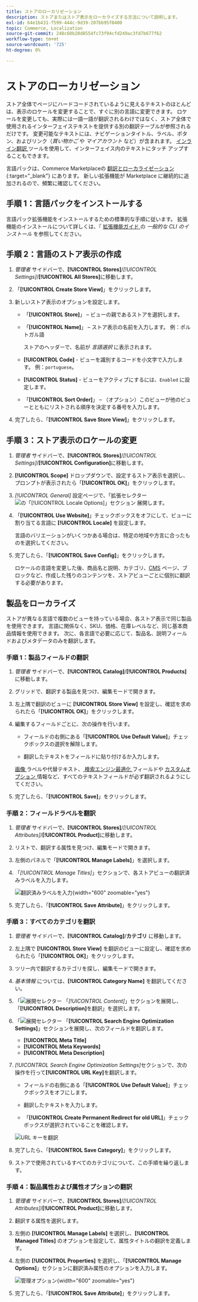 ```yaml
---
title: ストアのローカリゼーション
description: ストアまたはストア表示をローカライズする方法について説明します。
exl-id: 64e1b431-f599-444c-9d39-207bb95f0400
topic: Commerce, Localization
source-git-commit: 248c60b20d8554fc73f94cfd249ac3fd7b677f62
workflow-type: tm+mt
source-wordcount: '725'
ht-degree: 0%

---
```


# ストアのローカリゼーション

ストア全体でページにハードコードされているように見えるテキストのほとんどは、表示のロケールを変更することで、すぐに別の言語に変更できます。 ロケールを変更しても、実際には一語一語が翻訳されるわけではなく、ストア全体で使用されるインターフェイステキストを提供する別の翻訳テーブルが参照されるだけです。 変更可能なテキストには、ナビゲーションタイトル、ラベル、ボタン、およびリンク（_買い物かご_ や _マイアカウント_ など）が含まれます。 [ インライン翻訳 ](../configuration-reference/advanced/developer.md) ツールを使用して、インターフェイス内のテキストにタッチ アップすることもできます。

言語パックは、Commerce Marketplaceの [ 翻訳とローカライゼーション ][1]{:target="_blank"} にあります。 新しい拡張機能が Marketplace に継続的に追加されるので、頻繁に確認してください。

## 手順 1：言語パックをインストールする

言語パック拡張機能をインストールするための標準的な手順に従います。 拡張機能のインストールについて詳しくは、『 [ 拡張機能ガイド ][2] の _一般的な CLI のインストール_ を参照してください。

## 手順 2：言語のストア表示の作成

1. _管理者_ サイドバーで、**[!UICONTROL Stores]**/_[!UICONTROL Settings]_/**[!UICONTROL All Stores]**&#x200B;に移動します。

1. 「**[!UICONTROL Create Store View]**」をクリックします。

1. 新しいストア表示のオプションを設定します。

   - 「**[!UICONTROL Store]**」 – ビューの親であるストアを選択します。

   - 「**[!UICONTROL Name]**」 – ストア表示の名前を入力します。 例：ポルトガル語

     ストアのヘッダーで、名前が _言語選択_ に表示されます。

   - **[!UICONTROL Code]** - ビューを識別するコードを小文字で入力します。 例：`portuguese`。

   - **[!UICONTROL Status]** - ビューをアクティブにするには、`Enabled` に設定します。

   - 「**[!UICONTROL Sort Order]**」 – （オプション）このビューが他のビューとともにリストされる順序を決定する番号を入力します。

1. 完了したら、「**[!UICONTROL Save Store View]**」をクリックします。

## 手順 3：ストア表示のロケールの変更

1. _管理者_ サイドバーで、**[!UICONTROL Stores]**/_[!UICONTROL Settings]_/**[!UICONTROL Configuration]**&#x200B;に移動します。

1. **[!UICONTROL Scope]** ドロップダウンで、設定するストア表示を選択し、プロンプトが表示されたら「**[!UICONTROL OK]**」をクリックします。

1. *[!UICONTROL General]* 設定ページで、「拡張セレクター ![ の「**[!UICONTROL Locale Options]**」セクション ](../assets/icon-display-expand.png) 展開します。

1. 「**[!UICONTROL Use Website]**」チェックボックスをオフにして、ビューに割り当てる言語に **[!UICONTROL Locale]** を設定します。

   言語のバリエーションがいくつかある場合は、特定の地域や方言に合ったものを選択してください。

1. 完了したら、「**[!UICONTROL Save Config]**」をクリックします。

   ロケールの言語を変更した後、商品名と説明、カテゴリ、[CMS](../content-design/page-translate.md) ページ、ブロックなど、作成した残りのコンテンツを、ストアビューごとに個別に翻訳する必要があります。

## 製品をローカライズ

ストアが異なる言語で複数のビューを持っている場合、各ストア表示で同じ製品を使用できます。 言語に関係なく、SKU、価格、在庫レベルなど、同じ基本商品情報を使用できます。 次に、各言語で必要に応じて、製品名、説明フィールドおよびメタデータのみを翻訳します。

### 手順 1：製品フィールドの翻訳

1. _管理者_ サイドバーで、**[!UICONTROL Catalog]**/**[!UICONTROL Products]** に移動します。

1. グリッドで、翻訳する製品を見つけ、編集モードで開きます。

1. 左上隅で翻訳のビューに **[!UICONTROL Store View]** を設定し、確認を求められたら「**[!UICONTROL OK]**」をクリックします。

1. 編集するフィールドごとに、次の操作を行います。

   - フィールドの右側にある「**[!UICONTROL Use Default Value]**」チェックボックスの選択を解除します。

   - 翻訳したテキストをフィールドに貼り付けるか入力します。

   [ 画像 ](../catalog/catalog-images-video.md) ラベルや代替テキスト、[ 検索エンジン最適化 ](../catalog/product-search-engine-optimization.md) フィールドや [ カスタムオプション ](../catalog/settings-advanced-custom-options.md) 情報など、すべてのテキストフィールドが必ず翻訳されるようにしてください。

1. 完了したら、「**[!UICONTROL Save]**」をクリックします。

### 手順 2：フィールドラベルを翻訳

1. _管理者_ サイドバーで、**[!UICONTROL Stores]**/_[!UICONTROL Attributes]_/**[!UICONTROL Product]**&#x200B;に移動します。

1. リストで、翻訳する属性を見つけ、編集モードで開きます。

1. 左側のパネルで「**[!UICONTROL Manage Labels]**」を選択します。

1. 「_[!UICONTROL Manage Titles]_」セクションで、各ストアビューの翻訳済みラベルを入力します。

   ![ 翻訳済みラベルを入力 ](./assets/product-attribute-labels-translate.png){width="600" zoomable="yes"}

1. 完了したら、「**[!UICONTROL Save Attribute]**」をクリックします。

### 手順 3：すべてのカテゴリを翻訳

1. _管理者_ サイドバーで、**[!UICONTROL Catalog]**/**カテゴリ** に移動します。

1. 左上隅で **[!UICONTROL Store View]** を翻訳のビューに設定し、確認を求められたら「**[!UICONTROL OK]**」をクリックします。

1. ツリー内で翻訳するカテゴリを探し、編集モードで開きます。

1. _基本情報_ については、**[!UICONTROL Category Name]** を翻訳してください。

1. 「![ 展開セレクター ](../assets/icon-display-expand.png) 「_[!UICONTROL Content]_」セクションを展開し、「**[!UICONTROL Description]**&#x200B;を翻訳」を選択します。

1. 「![ 展開セレクター ](../assets/icon-display-expand.png) 「**[!UICONTROL Search Engine Optimization Settings]**」セクションを展開し、次のフィールドを翻訳します。

   - **[!UICONTROL Meta Title]**
   - **[!UICONTROL Meta Keywords]**
   - **[!UICONTROL Meta Description]**

1. _[!UICONTROL Search Engine Optimization Settings]_&#x200B;セクションで、次の操作を行って&#x200B;**[!UICONTROL URL Key]**&#x200B;を翻訳します。

   - フィールドの右側にある「**[!UICONTROL Use Default Value]**」チェックボックスをオフにします。

   - 翻訳したテキストを入力します。

   - 「**[!UICONTROL Create Permanent Redirect for old URL]**」チェックボックスが選択されていることを確認します。

   ![URL キーを翻訳 ](./assets/category-translate-url-key.png)

1. 完了したら、「**[!UICONTROL Save Category]**」をクリックします。

1. ストアで使用されているすべてのカテゴリについて、この手順を繰り返します。

### 手順 4：製品属性および属性オプションの翻訳

1. _管理者_ サイドバーで、**[!UICONTROL Stores]**/_[!UICONTROL Attributes]_/**[!UICONTROL Product]**&#x200B;に移動します。

1. 翻訳する属性を選択します。

1. 左側の **[!UICONTROL Manage Labels]** を選択し、**[!UICONTROL Managed Titles]** のオプションを設定して、属性タイトルの翻訳を定義します。

1. 左側の **[!UICONTROL Properties]** を選択し、「**[!UICONTROL Manage Options]**」セクションに翻訳済み属性のオプションを入力します。

   ![ 管理オプション ](./assets/manage-option-tab.png){width="600" zoomable="yes"}

1. 完了したら、「**[!UICONTROL Save Attribute]**」をクリックします。


[1]: https://marketplace.magento.com/extensions/content-customizations/translations-localization.html
[2]: https://experienceleague.adobe.com/docs/commerce-operations/installation-guide/tutorials/extensions.html?lang=ja

